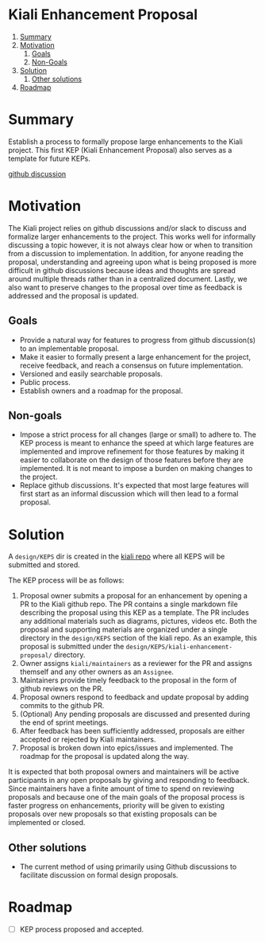 # Kiali Enhancement Proposal

1. [Summary](#summary)
2. [Motivation](#motivation)
   1. [Goals](#goals)
   2. [Non-Goals](#nongoals)
3. [Solution](#solution)
   1. [Other solutions](#othersolutions)
4. [Roadmap](#roadmap)

# Summary

Establish a process to formally propose large enhancements to the Kiali project. This first KEP (Kiali Enhancement Proposal) also serves as a template for future KEPs.

[github discussion](https://github.com/kiali/kiali/discussions/4208)

# Motivation

The Kiali project relies on github discussions and/or slack to discuss and formalize larger enhancements to the project. This works well for informally discussing a topic however, it is not always clear how or when to transition from a discussion to implementation. In addition, for anyone reading the proposal, understanding and agreeing upon what is being proposed is more difficult in github discussions because ideas and thoughts are spread around multiple threads rather than in a centralized document. Lastly, we also want to preserve changes to the proposal over time as feedback is addressed and the proposal is updated.

## Goals

- Provide a natural way for features to progress from github discussion(s) to an implementable proposal.
- Make it easier to formally present a large enhancement for the project, receive feedback, and reach a consensus on future implementation.
- Versioned and easily searchable proposals.
- Public process.
- Establish owners and a roadmap for the proposal.

## Non-goals

- Impose a strict process for all changes (large or small) to adhere to. The KEP process is meant to enhance the speed at which large features are implemented and improve refinement for those features by making it easier to collaborate on the design of those features before they are implemented. It is not meant to impose a burden on making changes to the project.
- Replace github discussions. It's expected that most large features will first start as an informal discussion which will then lead to a formal proposal.

# Solution

A `design/KEPS` dir is created in the [kiali repo](https://github.com/kiali/kiali) where all KEPS will be submitted and stored.

The KEP process will be as follows:

1. Proposal owner submits a proposal for an enhancement by opening a PR to the Kiali github repo. The PR contains a single markdown file describing the proposal using this KEP as a template. The PR includes any additional materials such as diagrams, pictures, videos etc. Both the proposal and supporting materials are organized under a single directory in the `design/KEPS` section of the kiali repo. As an example, this proposal is submitted under the `design/KEPS/kiali-enhancement-proposal/` directory.
2. Owner assigns `kiali/maintainers` as a reviewer for the PR and assigns themself and any other owners as an `Assignee`.
3. Maintainers provide timely feedback to the proposal in the form of github reviews on the PR.
4. Proposal owners respond to feedback and update proposal by adding commits to the github PR.
5. (Optional) Any pending proposals are discussed and presented during the end of sprint meetings.
6. After feedback has been sufficiently addressed, proposals are either accepted or rejected by Kiali maintainers.
7. Proposal is broken down into epics/issues and implemented. The roadmap for the proposal is updated along the way.

It is expected that both proposal owners and maintainers will be active participants in any open proposals by giving and responding to feedback. Since maintainers have a finite amount of time to spend on reviewing proposals and because one of the main goals of the proposal process is faster progress on enhancements, priority will be given to existing proposals over new proposals so that existing proposals can be implemented or closed.

## Other solutions

- The current method of using primarily using Github discussions to facilitate discussion on formal design proposals.

# Roadmap

- [ ] KEP process proposed and accepted.
